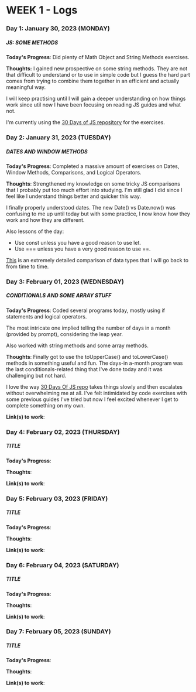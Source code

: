 # WEEK 1 - Logs

### Day 1: January 30, 2023 (MONDAY)

##### JS: SOME METHODS

**Today's Progress**: Did plenty of Math Object and String Methods exercises.

**Thoughts:** I gained new prospective on some string methods. They are not that difficult to understand or to use in simple code but I guess the hard part comes from trying to combine them together in an efficient and actually meaningful way.

I will keep practising until I will gain a deeper understanding on how things work since util now I have been focusing on reading JS guides and what not.

I'm currently using the [30 Days of JS repository](https://github.com/Asabeneh/30-Days-Of-JavaScript) for the exercises.

### Day 2: January 31, 2023 (TUESDAY)

##### DATES AND WINDOW METHODS

**Today's Progress**: Completed a massive amount of exercises on Dates, Window Methods, Comparisons, and Logical Operators.

**Thoughts**: Strengthened my knowledge on some tricky JS comparisons that I probably put too much effort into
studying. I'm still glad I did since I feel like I understand things better and quicker this way.

I finally properly understood dates. The new Date() vs Date.now() was confusing to me up until today but with some practice, I now know how they work and how they are different.

Also lessons of the day:

- Use const unless you have a good reason to use let.
- Use === unless you have a very good reason to use ==.

[This](https://dorey.github.io/JavaScript-Equality-Table/) is an extremely detailed comparison of data types that I will go back to from time to time.

### Day 3: February 01, 2023 (WEDNESDAY)

##### CONDITIONALS AND SOME ARRAY STUFF

**Today's Progress**: Coded several programs today, mostly using if statements and logical operators.

The most intricate one implied telling the number of days in a month (provided by prompt), considering the leap year.

Also worked with string methods and some array methods.

**Thoughts**: Finally got to use the toUpperCase() and toLowerCase() methods in something useful and fun. The days-in a-month program was the last conditionals-related thing that I've done today and it was challenging but not hard.

I love the way [30 Days Of JS repo](https://dorey.github.io/JavaScript-Equality-Table/) takes things slowly and then escalates without overwhelming me at all. I've felt intimidated by code exercises with some previous guides I've tried but now I feel excited whenever I get to complete something on my own.

**Link(s) to work**: []()

### Day 4: February 02, 2023 (THURSDAY)

##### TITLE

**Today's Progress**:

**Thoughts**:

**Link(s) to work**: []()

### Day 5: February 03, 2023 (FRIDAY)

##### TITLE

**Today's Progress**:

**Thoughts**:

**Link(s) to work**: []()

### Day 6: February 04, 2023 (SATURDAY)

##### TITLE

**Today's Progress**:

**Thoughts**:

**Link(s) to work**: []()

### Day 7: February 05, 2023 (SUNDAY)

##### TITLE

**Today's Progress**:

**Thoughts**:

**Link(s) to work**: []()

